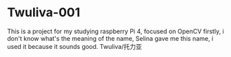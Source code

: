 # Twuliva-001
This is a project for my studying raspberry Pi 4, focused on OpenCV firstly, i don't know what's the meaning of the name, Selina gave me this name, i used it because it sounds good. Twuliva/托力亚